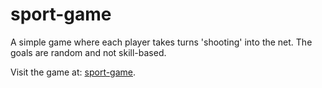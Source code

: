 # sport-game

A simple game where each player takes turns 'shooting' into the net. The goals are random and not skill-based.  

Visit the game at: [sport-game](https://keira-mclean.github.io/sport-game/).
